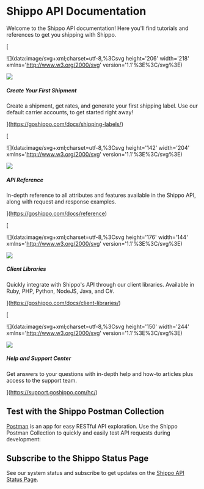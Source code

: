 Shippo API Documentation
========================

Welcome to the Shippo API documentation! Here you'll find tutorials and references to get you shipping with Shippo.

[

![](data:image/svg+xml;charset=utf-8,%3Csvg height='206' width='218' xmlns='http://www.w3.org/2000/svg' version='1.1'%3E%3C/svg%3E)

![](https://goshippo.com/static/38de7cfe319382a539c7fe568d6bf5ed/6bf18/create_first_shipment%402x.png)

##### Create Your First Shipment

Create a shipment, get rates, and generate your first shipping label. Use our default carrier accounts, to get started right away!

](https://goshippo.com/docs/shipping-labels/)

[

![](data:image/svg+xml;charset=utf-8,%3Csvg height='142' width='204' xmlns='http://www.w3.org/2000/svg' version='1.1'%3E%3C/svg%3E)

![](https://goshippo.com/static/e80b6e86b3e95d8415d925cb1b16529c/7ce73/api_reference%402x.png)

##### API Reference

In-depth reference to all attributes and features available in the Shippo API, along with request and response examples.

](https://goshippo.com/docs/reference)

[

![](data:image/svg+xml;charset=utf-8,%3Csvg height='176' width='144' xmlns='http://www.w3.org/2000/svg' version='1.1'%3E%3C/svg%3E)

![](https://goshippo.com/static/b7d60148366edc0a14fb6e80922b51ee/a3566/client_libraries%402x.png)

##### Client Libraries

Quickly integrate with Shippo's API through our client libraries. Available in Ruby, PHP, Python, NodeJS, Java, and C#.

](https://goshippo.com/docs/client-libraries/)

[

![](data:image/svg+xml;charset=utf-8,%3Csvg height='150' width='244' xmlns='http://www.w3.org/2000/svg' version='1.1'%3E%3C/svg%3E)

![](https://goshippo.com/static/975174770579ebaed5dd4400afa2db3b/e6aea/api_status_updates%402x.png)

##### Help and Support Center

Get answers to your questions with in-depth help and how-to articles plus access to the support team.

](https://support.goshippo.com/hc/)

Test with the Shippo Postman Collection
---------------------------------------

[Postman](https://www.postman.com/) is an app for easy RESTful API exploration. Use the Shippo Postman Collection to quickly and easily test API requests during development:

Subscribe to the Shippo Status Page
-----------------------------------

See our system status and subscribe to get updates on the [Shippo API Status Page](https://status.goshippo.com/).